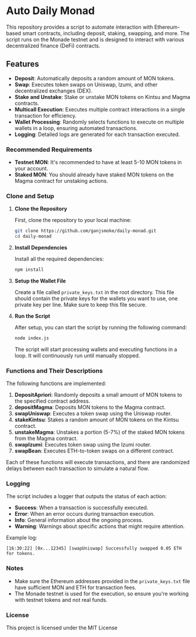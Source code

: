 
# Auto Daily Monad

This repository provides a script to automate interaction with Ethereum-based smart contracts, including deposit, staking, swapping, and more. The script runs on the Monade testnet and is designed to interact with various decentralized finance (DeFi) contracts.

## Features

- **Deposit**: Automatically deposits a random amount of MON tokens.
- **Swap**: Executes token swaps on Uniswap, Izumi, and other decentralized exchanges (DEX).
- **Stake and Unstake**: Stake or unstake MON tokens on Kintsu and Magma contracts.
- **Multicall Execution**: Executes multiple contract interactions in a single transaction for efficiency.
- **Wallet Processing**: Randomly selects functions to execute on multiple wallets in a loop, ensuring automated transactions.
- **Logging**: Detailed logs are generated for each transaction executed.

### Recommended Requirements

- **Testnet MON**: It's recommended to have at least 5-10 MON tokens in your account.
- **Staked MON**: You should already have staked MON tokens on the Magma contract for unstaking actions.
  
### Clone and Setup

1. **Clone the Repository**

   First, clone the repository to your local machine:

   ```bash
   git clone https://github.com/ganjsmoke/daily-monad.git
   cd daily-monad
   ```

2. **Install Dependencies**

   Install all the required dependencies:

   ```bash
   npm install
   ```

3. **Setup the Wallet File**

   Create a file called `private_keys.txt` in the root directory. This file should contain the private keys for the wallets you want to use, one private key per line. Make sure to keep this file secure.


4. **Run the Script**

   After setup, you can start the script by running the following command:

   ```bash
   node index.js
   ```

   The script will start processing wallets and executing functions in a loop. It will continuously run until manually stopped.

### Functions and Their Descriptions

The following functions are implemented:

1. **DepositApriori**: Randomly deposits a small amount of MON tokens to the specified contract address.
2. **depositMagma**: Deposits MON tokens to the Magma contract.
3. **swapUniswap**: Executes a token swap using the Uniswap router.
4. **stakeKintsu**: Stakes a random amount of MON tokens on the Kintsu contract.
5. **unstakeMagma**: Unstakes a portion (5-7%) of the staked MON tokens from the Magma contract.
6. **swapIzumi**: Executes token swap using the Izumi router.
7. **swapBean**: Executes ETH-to-token swaps on a different contract.

Each of these functions will execute transactions, and there are randomized delays between each transaction to simulate a natural flow.

### Logging

The script includes a logger that outputs the status of each action:

- **Success**: When a transaction is successfully executed.
- **Error**: When an error occurs during transaction execution.
- **Info**: General information about the ongoing process.
- **Warning**: Warnings about specific actions that might require attention.

Example log:
```
[16:30:22] [0x...12345] [swapUniswap] Successfully swapped 0.05 ETH for tokens.
```

### Notes

- Make sure the Ethereum addresses provided in the `private_keys.txt` file have sufficient MON and ETH for transaction fees.
- The Monade testnet is used for the execution, so ensure you're working with testnet tokens and not real funds.

### License

This project is licensed under the MIT License
